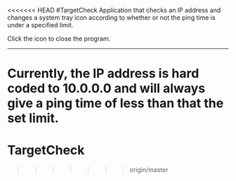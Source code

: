 <<<<<<< HEAD
#TargetCheck
Application that checks an IP address and changes a system tray icon according to whether or not the ping time is under a specified limit.

Click the icon to close the program.

---
Currently, the IP address is hard coded to 10.0.0.0 and will always give a ping time of less than that the set limit.
=======
TargetCheck
===========
>>>>>>> origin/master
